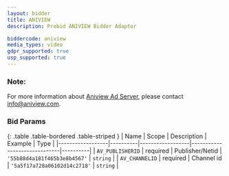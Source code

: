 ```yaml
---
layout: bidder
title: ANIVIEW
description: Prebid ANIVIEW Bidder Adaptor

biddercode: aniview
media_types: video
gdpr_supported: true
usp_supported: true
---
```


### Note:
For more information about [Aniview Ad Server](http://www.aniview.com/), please contact info@aniview.com.

### Bid Params

{: .table .table-bordered .table-striped }
| Name             | Scope    | Description      | Example                      | Type     |
|------------------|----------|------------------|------------------------------|----------|
| `AV_PUBLISHERID` | required | Publisher/Netid  | `'55b88d4a181f465b3e8b4567'` | `string` |
| `AV_CHANNELID`   | required | Channel id       | `'5a5f17a728a06102d14c2718'` | `string` |
